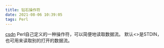 ```yaml
---
title: 钻石操作符
date: 2021-08-06 10:39:05
tags: Perl
---
```

[csdn](https://blog.csdn.net/HaoDaWang/article/details/85344736)
Perl自己定义的一种操作符，可以简便地读取数据流。
默认<>是STDIN，也可用来读取别的打开的数据流。
